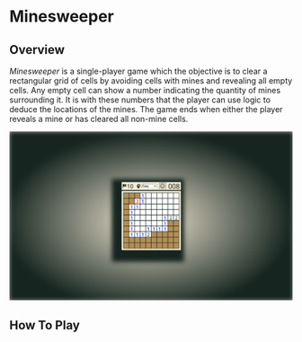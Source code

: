# Minesweeper

## Overview
*Minesweeper* is a single-player game which the objective is to clear a rectangular grid of cells by avoiding cells with mines and revealing all empty cells. Any empty cell can show a number indicating the quantity of mines surrounding it. It is with these numbers that the player can use logic to deduce the locations of the mines. The game ends when either the player reveals a mine or has cleared all non-mine cells.

![Minesweeper](./Minesweeper.png)

## How To Play